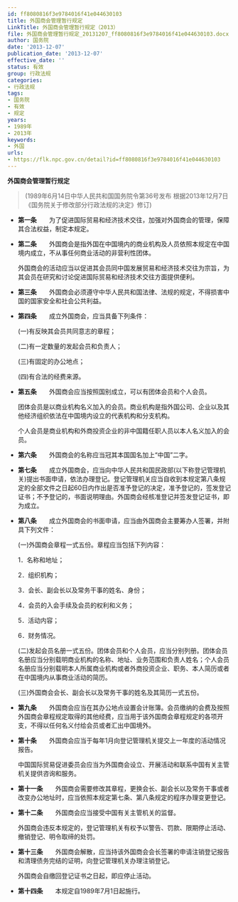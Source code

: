 ```yaml
---
id: ff8080816f3e9784016f41e044630103
title: 外国商会管理暂行规定
LinkTitle: 外国商会管理暂行规定（2013）
file: 外国商会管理暂行规定_20131207_ff8080816f3e9784016f41e044630103.docx
author: 国务院
date: '2013-12-07'
publication_date: '2013-12-07'
effective_date: ''
status: 有效
group: 行政法规
categories:
- 行政法规
tags:
- 国务院
- 有效
- 规定
years:
- 1989年
- 2013年
keywords:
- 外国
urls:
- https://flk.npc.gov.cn/detail?id=ff8080816f3e9784016f41e044630103
---
```


**外国商会管理暂行规定**

> (1989年6月14日中华人民共和国国务院令第36号发布 根据2013年12月7日《国务院关于修改部分行政法规的决定》修订)

- **第一条**　　为了促进国际贸易和经济技术交往，加强对外国商会的管理，保障其合法权益，制定本规定。

- **第二条**　　外国商会是指外国在中国境内的商业机构及人员依照本规定在中国境内成立，不从事任何商业活动的非营利性团体。

  外国商会的活动应当以促进其会员同中国发展贸易和经济技术交往为宗旨，为其会员在研究和讨论促进国际贸易和经济技术交往方面提供便利。

- **第三条**　　外国商会必须遵守中华人民共和国法律、法规的规定，不得损害中国的国家安全和社会公共利益。

- **第四条**　　成立外国商会，应当具备下列条件：

  (一)有反映其会员共同意志的章程；

  (二)有一定数量的发起会员和负责人；

  (三)有固定的办公地点；

  (四)有合法的经费来源。

- **第五条**　　外国商会应当按照国别成立，可以有团体会员和个人会员。

  团体会员是以商业机构名义加入的会员。商业机构是指外国公司、企业以及其他经济组织依法在中国境内设立的代表机构和分支机构。

  个人会员是商业机构和外商投资企业的非中国籍任职人员以本人名义加入的会员。

- **第六条**　　外国商会的名称应当冠其本国国名加上“中国”二字。

- **第七条**　　成立外国商会，应当向中华人民共和国民政部(以下称登记管理机关)提出书面申请，依法办理登记。登记管理机关应当自收到本规定第八条规定的全部文件之日起60日内作出是否准予登记的决定，准予登记的，签发登记证书；不予登记的，书面说明理由。外国商会经核准登记并签发登记证书，即为成立。

- **第八条**　　成立外国商会的书面申请，应当由外国商会主要筹办人签署，并附具下列文件：

  (一)外国商会章程一式五份。章程应当包括下列内容：

  1．名称和地址；

  2．组织机构；

  3．会长、副会长以及常务干事的姓名、身份；

  4．会员的入会手续及会员的权利和义务；

  5．活动内容；

  6．财务情况。

  (二)发起会员名册一式五份。团体会员和个人会员，应当分别列册。团体会员名册应当分别载明商业机构的名称、地址、业务范围和负责人姓名；个人会员名册应当分别载明本人所属商业机构或者外商投资企业、职务、本人简历或者在中国境内从事商业活动的简历。

  (三)外国商会会长、副会长以及常务干事的姓名及其简历一式五份。

- **第九条**　　外国商会应当在其办公地点设置会计账簿。会员缴纳的会费及按照外国商会章程规定取得的其他经费，应当用于该外国商会章程规定的各项开支，不得以任何名义付给会员或者汇出中国境外。

- **第十条**　　外国商会应当于每年1月向登记管理机关提交上一年度的活动情况报告。

  中国国际贸易促进委员会应当为外国商会设立、开展活动和联系中国有关主管机关提供咨询和服务。

- **第十一条**　　外国商会需要修改其章程，更换会长、副会长以及常务干事或者改变办公地址时，应当依照本规定第七条、第八条规定的程序办理变更登记。

- **第十二条**　　外国商会应当接受中国有关主管机关的监督。

  外国商会违反本规定的，登记管理机关有权予以警告、罚款、限期停止活动、撤销登记、明令取缔的处罚。

- **第十三条**　　外国商会解散，应当持该外国商会会长签署的申请注销登记报告和清理债务完结的证明，向登记管理机关办理注销登记。

  外国商会自缴回登记证书之日起，即应停止活动。

- **第十四条**　　本规定自1989年7月1日起施行。
